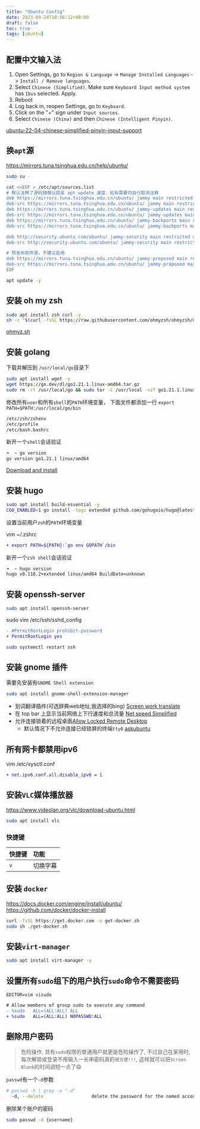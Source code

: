 ```yaml
---
title: "Ubuntu Config"
date: 2023-09-24T10:56:12+08:00
draft: false
toc: true
tags: [ubuntu]
---
```


## 配置中文输入法

1. Open Settings, go to `Region & Language` -> `Manage Installed Languages` -> `Install / Remove languages`.
2. Select `Chinese (Simplified)`. Make sure `Keyboard Input method system` has `Ibus` selected. Apply.
3. Reboot
4. Log back in, reopen Settings, go to `Keyboard`.
5. Click on the "+" sign under `Input sources`.
6. Select `Chinese (China)` and then `Chinese (Intelligent Pinyin)`.

[ubuntu-22-04-chinese-simplified-pinyin-input-support](https://askubuntu.com/questions/1408873/ubuntu-22-04-chinese-simplified-pinyin-input-support)

## 换`apt`源

https://mirrors.tuna.tsinghua.edu.cn/help/ubuntu/

```bash
sudo su -

cat <<EOF > /etc/apt/sources.list
# 默认注释了源码镜像以提高 apt update 速度，如有需要可自行取消注释
deb https://mirrors.tuna.tsinghua.edu.cn/ubuntu/ jammy main restricted universe multiverse
deb-src https://mirrors.tuna.tsinghua.edu.cn/ubuntu/ jammy main restricted universe multiverse
deb https://mirrors.tuna.tsinghua.edu.cn/ubuntu/ jammy-updates main restricted universe multiverse
deb-src https://mirrors.tuna.tsinghua.edu.cn/ubuntu/ jammy-updates main restricted universe multiverse
deb https://mirrors.tuna.tsinghua.edu.cn/ubuntu/ jammy-backports main restricted universe multiverse
deb-src https://mirrors.tuna.tsinghua.edu.cn/ubuntu/ jammy-backports main restricted universe multiverse

deb http://security.ubuntu.com/ubuntu/ jammy-security main restricted universe multiverse
deb-src http://security.ubuntu.com/ubuntu/ jammy-security main restricted universe multiverse

# 预发布软件源，不建议启用
deb https://mirrors.tuna.tsinghua.edu.cn/ubuntu/ jammy-proposed main restricted universe multiverse
deb-src https://mirrors.tuna.tsinghua.edu.cn/ubuntu/ jammy-proposed main restricted universe multiverse
EOF

apt update -y
```

## 安装 oh my zsh

```bash
sudo apt install zsh curl -y
sh -c "$(curl -fsSL https://raw.githubusercontent.com/ohmyzsh/ohmyzsh/master/tools/install.sh)"
```

[ohmyz.sh](https://ohmyz.sh/)

## 安装 golang

下载并解压到 `/usr/local/go`目录下

```bash
sudo apt install wget -y
wget https://go.dev/dl/go1.21.1.linux-amd64.tar.gz
sudo rm -rf /usr/local/go && sudo tar -C /usr/local -xzf go1.21.1.linux-amd64.tar.gz
```

修改所有`user`和所有`shell`的`PATH`环境变量，
下面文件都添加一行 `export PATH=$PATH:/usr/local/go/bin`

```bash
/etc/zsh/zshenv
/etc/profile
/etc/bash.bashrc
```

新开一个`shell`会话验证

```bash
➜  ~ go version
go version go1.21.1 linux/amd64
```

[Download and install](https://go.dev/doc/install)

## 安装 hugo

```bash
sudo apt install build-essential -y
CGO_ENABLED=1 go install -tags extended github.com/gohugoio/hugo@latest
```

设置当前用户`zsh`的`PATH`环境变量

vim ~/.zshrc

```diff
+ export PATH=${PATH}:`go env GOPATH`/bin
```

新开一个`zsh shell`会话验证

```bash
➜  ~ hugo version
hugo v0.118.2+extended linux/amd64 BuildDate=unknown
```

## 安装 openssh-server

```bash
sudo apt install openssh-server
```

sudo vim /etc/ssh/sshd_config

```diff
- #PermitRootLogin prohibit-password
+ PermitRootLogin yes
```

```bash
sudo systemctl restart ssh
```

## 安装 gnome 插件

需要先安装有`GNOME Shell extension`

```bash
sudo apt install gnome-shell-extension-manager
```

- 划词翻译插件(可选辞典web地址,我选择的bing) [Screen work translate](https://extensions.gnome.org/extension/1849/screen-word-translate/)
- 在 top bar 上显示当前网络上下行速度和总流量 [Net speed Simplified](https://extensions.gnome.org/extension/3724/net-speed-simplified/)
- 允许连接锁着的远程桌面[Allow Locked Remote Desktop](https://extensions.gnome.org/extension/4338/allow-locked-remote-desktop/)
  - 默认情况下不允许连接已经锁屏的终端`tty0` [askubuntu](https://askubuntu.com/questions/1411504/connect-when-remote-desktop-is-on-login-screen-or-screen-locked-without-autolog)

## 所有网卡都禁用ipv6

vim /etc/sysctl.conf

```diff
+ net.ipv6.conf.all.disable_ipv6 = 1
```

## 安装`VLC`媒体播放器

https://www.videolan.org/vlc/download-ubuntu.html

```bash
sudo apt install vlc
```

### 快捷键

|快捷键|功能|
|:--|:--|
|`v`|切换字幕|

## 安装 `docker`

https://docs.docker.com/engine/install/ubuntu/
https://github.com/docker/docker-install

```bash
curl -fsSL https://get.docker.com -o get-docker.sh
sudo sh ./get-docker.sh
```

## 安装`virt-manager`

```bash
sudo apt install virt-manager -y
```

## 设置所有`sudo`组下的用户执行`sudo`命令不需要密码

`EDITOR=vim visudo`

```diff
# Allow members of group sudo to execute any command
- %sudo   ALL=(ALL:ALL) ALL
+ %sudo   ALL=(ALL:ALL) NOPASSWD:ALL
```

## 删除用户密码

> 危险操作, 具有`sudo`权限的普通用户就更是危险操作了, 不过自己在家用时, 每次解锁或登录不用输入一长串密码真的`很方便!!!`, 这样就可以把`Screen Blank`的时间调短一点了😄

`passwd`有一个`-d`参数

```bash
# passwd -h | grep -e "-d"
  -d, --delete                  delete the password for the named account
```

删除某个账户的密码

```bash
sudo passwd -d {username}
```